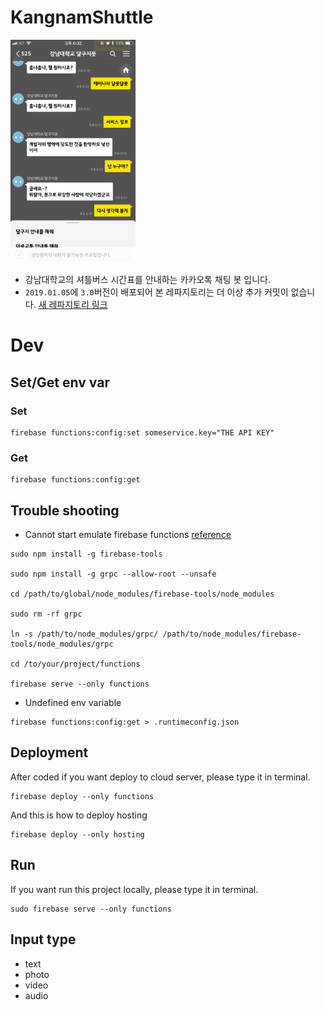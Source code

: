 # KangnamShuttle

<img src="src/IMG_2DFB97E01FE7-1.jpeg" width="200" />

- 강남대학교의 셔틀버스 시간표를 안내하는 카카오톡 채팅 봇 입니다.
- `2019.01.05`에 `3.0`버전이 배포되어 본 레파지토리는 더 이상 추가 커밋이 없습니다. [새 레파지토리 링크](https://github.com/stories2/KangnamShuttle-3.0)

# Dev
## Set/Get env var

### Set
```
firebase functions:config:set someservice.key="THE API KEY"
```

### Get
```
firebase functions:config:get
```

## Trouble shooting 
- Cannot start emulate firebase functions
[reference](https://github.com/firebase/firebase-tools/issues/442)
```
sudo npm install -g firebase-tools

sudo npm install -g grpc --allow-root --unsafe

cd /path/to/global/node_modules/firebase-tools/node_modules

sudo rm -rf grpc

ln -s /path/to/node_modules/grpc/ /path/to/node_modules/firebase-tools/node_modules/grpc

cd /to/your/project/functions

firebase serve --only functions
```

- Undefined env variable
```
firebase functions:config:get > .runtimeconfig.json
``` 

## Deployment

After coded if you want deploy to cloud server, please type it in terminal.
```
firebase deploy --only functions
```

And this is how to deploy hosting
```
firebase deploy --only hosting
```

## Run

If you want run this project locally, please type it in terminal.
```
sudo firebase serve --only functions
```

## Input type

* text
* photo
* video
* audio

